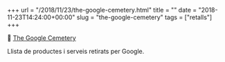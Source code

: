 +++
url = "/2018/11/23/the-google-cemetery.html"
title = ""
date = "2018-11-23T14:24:00+00:00"
slug = "the-google-cemetery"
tags = ["retalls"]
+++

<p>📎 <a href="https://gcemetery.co/">The Google Cemetery</a></p>
<p>Llista de productes i serveis retirats per Google.</p>

